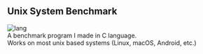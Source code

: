 ## Unix System Benchmark

<img alt="lang" src="https://img.shields.io/badge/c-%2300599C.svg?&style=for-the-badge&logo=c&logoColor=blue"/>

<br>
A benchmark program I made in C language.
<br>
Works on most unix based systems (Linux, macOS, Android, etc.)